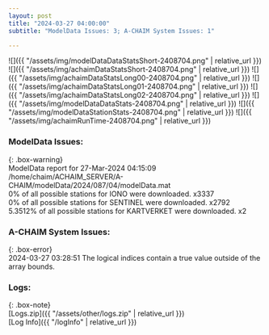 ```yaml
---
layout: post
title: "2024-03-27 04:00:00"
subtitle: "ModelData Issues: 3; A-CHAIM System Issues: 1"

---
```


![]({{ "/assets/img/modelDataDataStatsShort-2408704.png" | relative_url }})
![]({{ "/assets/img/achaimDataStatsShort-2408704.png" | relative_url }})
![]({{ "/assets/img/achaimDataStatsLong00-2408704.png" | relative_url }})
![]({{ "/assets/img/achaimDataStatsLong01-2408704.png" | relative_url }})
![]({{ "/assets/img/achaimDataStatsLong02-2408704.png" | relative_url }})
![]({{ "/assets/img/modelDataDataStats-2408704.png" | relative_url }})
![]({{ "/assets/img/modelDataStationStats-2408704.png" | relative_url }})
![]({{ "/assets/img/achaimRunTime-2408704.png" | relative_url }})


### ModelData Issues:  
  
{: .box-warning}  
 ModelData report for 27-Mar-2024 04:15:09   
 /home/chaim/ACHAIM_SERVER/A-CHAIM/modelData/2024/087/04/modelData.mat   
 0% of all possible stations for IONO were downloaded. x3337   
 0% of all possible stations for SENTINEL were downloaded. x2792   
 5.3512% of all possible stations for KARTVERKET were downloaded. x2   
  
### A-CHAIM System Issues:  
  
{: .box-error}  
2024-03-27 03:28:51 The logical indices contain a true value outside of the array bounds.  

### Logs:  
  
{: .box-note}  
[Logs.zip]({{ "/assets/other/logs.zip" | relative_url }})  
[Log Info]({{ "/logInfo" | relative_url }})  
